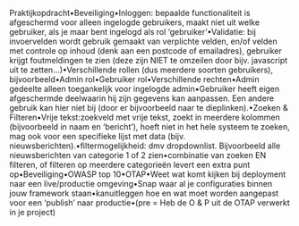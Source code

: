 Praktijkopdracht•Beveiliging•Inloggen: bepaalde functionaliteit is afgeschermd voor alleen ingelogde gebruikers, maakt niet uit welke gebruiker, als je maar bent ingelogd als rol ‘gebruiker’•Validatie: bij invoervelden wordt gebruik gemaakt van verplichte velden, en/of velden met controle op inhoud (denk aan een postcode of emailadres), gebruiker krijgt foutmeldingen te zien (deze zijn NIET te omzeilen door bijv. javascript uit te zetten...)•Verschillende rollen (dus meerdere soorten gebruikers), bijvoorbeeld•Admin rol•Gebruiker rol•Verschillende rechten•Admin gedeelte alleen toegankelijk voor ingelogde admin•Gebruiker heeft eigen afgeschermde deelwaarin hij zijn gegevens kan aanpassen. Een andere gebruik kan hier niet bij (door er bijvoorbeeld naar te dieplinken).•Zoeken & Filteren•Vrije tekst:zoekveld met vrije tekst, zoekt in meerdere kolommen (bijvoorbeeld in naam en ‘bericht’), hoeft niet in het hele systeem te zoeken, mag ook voor een specifieke lijst met data (bijv. nieuwsberichten).•filtermogelijkheid: dmv dropdownlist. Bijvoorbeeld alle nieuwsberichten van categorie 1 of 2 zien•combinatie van zoeken EN filteren, of filteren op meerdere categorieën levert een extra punt op•Beveiliging•OWASP top 10•OTAP•Weet wat komt kijken bij deployment naar een live/productie omgeving•Snap waar al je configuraties binnen jouw framework staan•kanuitleggen hoe en wat moet worden aangepast voor een ‘publish’ naar productie•(pre = Heb de O & P uit de OTAP verwerkt in je project)
